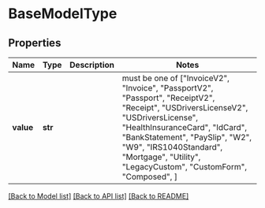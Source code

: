 # BaseModelType


## Properties
Name | Type | Description | Notes
------------ | ------------- | ------------- | -------------
**value** | **str** |  |  must be one of ["InvoiceV2", "Invoice", "PassportV2", "Passport", "ReceiptV2", "Receipt", "USDriversLicenseV2", "USDriversLicense", "HealthInsuranceCard", "IdCard", "BankStatement", "PaySlip", "W2", "W9", "IRS1040Standard", "Mortgage", "Utility", "LegacyCustom", "CustomForm", "Composed", ]

[[Back to Model list]](../README.md#documentation-for-models) [[Back to API list]](../README.md#documentation-for-api-endpoints) [[Back to README]](../README.md)


